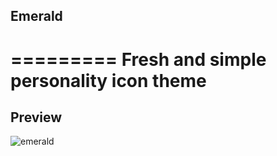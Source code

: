 ## Emerald
=========
Fresh and simple personality icon theme
=========
## Preview
![emerald](../Preview.jpg?raw=true)
